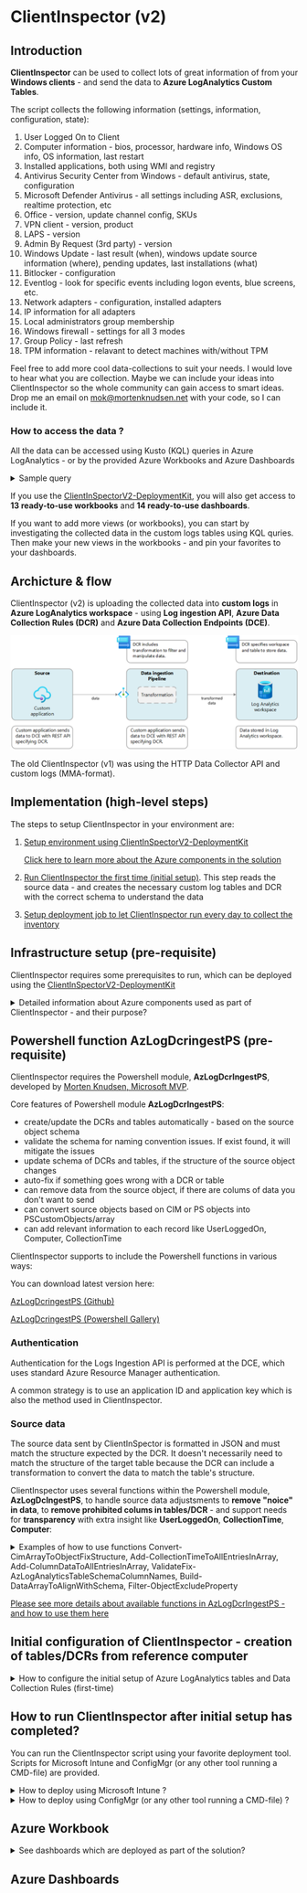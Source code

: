# ClientInspector (v2)

## Introduction
**ClientInspector** can be used to collect lots of great information of from your **Windows clients** - and send the data to **Azure LogAnalytics Custom Tables**.

The script collects the following information (settings, information, configuration, state):
1.  User Logged On to Client
2.  Computer information - bios, processor, hardware info, Windows OS info, OS information, last restart
3.  Installed applications, both using WMI and registry
4.  Antivirus Security Center from Windows - default antivirus, state, configuration
5.  Microsoft Defender Antivirus - all settings including ASR, exclusions, realtime protection, etc
6.  Office - version, update channel config, SKUs
7.  VPN client - version, product
8.  LAPS - version
9.  Admin By Request (3rd party) - version
10. Windows Update - last result (when), windows update source information (where), pending updates, last installations (what)
11. Bitlocker - configuration
12. Eventlog - look for specific events including logon events, blue screens, etc.
13. Network adapters - configuration, installed adapters
14. IP information for all adapters
15. Local administrators group membership
16. Windows firewall - settings for all 3 modes
17. Group Policy - last refresh
18. TPM information - relavant to detect machines with/without TPM

Feel free to add more cool data-collections to suit your needs. 
I would love to hear what you are collection. Maybe we can include your ideas into ClientInspector so the whole community can gain access to smart ideas.
Drop me an email on mok@mortenknudsen.net with your code, so I can include it.


### How to access the data ?
All the data can be accessed using Kusto (KQL) queries in Azure LogAnalytics - or by the provided Azure Workbooks and Azure Dashboards

<details>
  <summary>Sample query</summary>
  
  ```js
InvClientDefenderAvV2_CL 
| where TimeGenerated > ago(31d)
| summarize CollectionTime = arg_max(CollectionTime, *) by Computer
| where ((AMRunningMode == "Not running") or 
    (parse_version(AMProductVersion) < parse_version("4.18.2203")) or 
    (MPComputerStatusFound == false) or (MPPreferenceFound == false) or
    (RealTimeProtectionEnabled == false) or
    (AntivirusSignatureAge > 7) or (AntispywareSignatureAge > 7) or (NISSignatureAge > 7) or
    (AMRunningMode == "EDR Block Mode") or (AMRunningMode == "Passive Mode") or
    (AntispywareEnabled == false) or
    ((TamperProtectionSource != "ATP") and (TamperProtectionSource != "Intune")) or (IsTamperProtected == false)
    )
| project
    Computer,
    UserLoggedOn,
    CollectionTime,
    MPComputerStatusFound,
    MPPreferenceFound,
    AMEngineVersion,
    AMProductVersion,
    AMRunningMode,
    AMServiceEnabled,
    AMServiceVersion,
    AntispywareEnabled,
    AntispywareSignatureAge,
    AntispywareSignatureLastUpdated,
    AntispywareSignatureVersion,
    AntivirusEnabled,
    AntivirusSignatureAge,
    AntivirusSignatureLastUpdated,
    AntivirusSignatureVersion,
    BehaviorMonitorEnabled,
    DefenderSignaturesOutOfDate,
    DisableAutoExclusions,
    DisableBehaviorMonitoring,
    DisableRealtimeMonitoring,
    DisableScanningMappedNetworkDrivesForFullScan,
    DisableScanningNetworkFiles,
    DisableScriptScanning,
    EnableControlledFolderAccess,
    EnableNetworkProtection,
    FullScanAge,
    IoavProtectionEnabled,
    IsTamperProtected,
    IsVirtualMachine,
    MAPSReporting,
    NISEnabled,
    NISEngineVersion,
    NISSignatureAge,
    NISSignatureLastUpdated,
    NISSignatureVersion,
    OnAccessProtectionEnabled,
    ProductStatus,
    PUAProtection,
    QuickScanAge,
    RealTimeProtectionEnabled,
    RealTimeScanDirection,
    RebootRequired,
    ScanAvgCPULoadFactor,
    SignatureUpdateCatchupInterval,
    SignatureUpdateInterval,
    SubmitSamplesConsent,
    TamperProtectionSource 
  ```
</details>


If you use the [ClientInSpectorV2-DeploymentKit](https://github.com/KnudsenMorten/ClientInspectorV2-DeploymentKit), you will also get access to **13 ready-to-use workbooks** and **14 ready-to-use dashboards**.

If you want to add more views (or workbooks), you can start by investigating the collected data in the custom logs tables using KQL quries. Then make your new views in the workbooks - and pin your favorites to your dashboards.
   
## Archicture & flow
ClientInspector (v2) is uploading the collected data into **custom logs** in **Azure LogAnalytics workspace** - using **Log ingestion API**, **Azure Data Collection Rules (DCR)** and **Azure Data Collection Endpoints (DCE)**. 

![Flow](img/flow.png)

The old ClientInspector (v1) was using the HTTP Data Collector API and custom logs (MMA-format).

## Implementation (high-level steps)
The steps to setup ClientInspector in your environment are:
1. [Setup environment using ClientInSpectorV2-DeploymentKit](https://github.com/KnudsenMorten/ClientInspectorV2-DeploymentKit)

    [Click here to learn more about the Azure components in the solution](#infrastructure-setup-pre-requisite)

2. [Run ClientInspector the first time (initial setup)](#initial-configuration-of-clientinspector---creation-of-tablesdcrs-from-reference-computer). This step reads the source data - and creates the necessary custom log tables and DCR with the correct schema to understand the data

3. [Setup deployment job to let ClientInspector run every day to collect the inventory](#how-to-run-clientinspector-after-initial-setup-has-completed)


## Infrastructure setup (pre-requisite)
ClientInspector requires some prerequisites to run, which can be deployed using the [ClientInSpectorV2-DeploymentKit](https://github.com/KnudsenMorten/ClientInspectorV2-DeploymentKit)

<details>
  <summary>Detailed information about Azure components used as part of ClientInspector - and their purpose?</summary>

<br>

The following components are needed:

| Azure Resource                | Purpose                                           | More information |
| :-------------                | :-----                                            | :-----           |
| Any REST endpoint             | This is the source sending data                   |                  |
| Log Ingestion API             | This is the new API that replaces the old HTTP Data Collector API | https://learn.microsoft.com/en-us/azure/azure-monitor/logs/logs-ingestion-api-overview |
| Data Collection Endpoint (DCE)| This is the entry point of communication from the endpoint. Data is sent to a **Azure Data Collection Endpoint Ingestion Uri**. A single DCE can support multiple DCRs, so you can specify a different DCR for different sources and target tables. | https://learn.microsoft.com/en-us/azure/azure-monitor/essentials/data-collection-endpoint-overview?tabs=portal |
| Data Collection Rules (DCR)   | Data collection rules define data collected (schema) and specify how and where that data should be sent or stored. The DCR must understand the structure of the input data and the structure of the target table. If the two don't match, it can use a transformation to convert the source data to match the target table. You can also use the transformation to filter source data and perform any other calculations or conversions. | https://learn.microsoft.com/en-us/azure/azure-monitor/essentials/data-collection-rule-overview | 
| Azure LogAnaltyics Workspace  | Data is sent to custom logs in Azure LogAnalytics  | https://learn.microsoft.com/en-us/azure/azure-monitor/logs/log-analytics-overview |
| Azure Workbooks               | As part of the deployment, sample workbooks will be deployed  | https://learn.microsoft.com/en-us/azure/azure-monitor/visualize/workbooks-overview |
| Azure Dashboards              | As part of the deployment, sample workbooks will be deployed  | https://learn.microsoft.com/en-us/azure/azure-monitor/visualize/tutorial-logs-dashboards |
| Kusto (KQL)                   | Data can be analyzed using Kust (KQL) queries | https://learn.microsoft.com/en-us/azure/azure-monitor/logs/get-started-queries |

</details>


## Powershell function AzLogDcringestPS (pre-requisite)
ClientInspector requires the Powershell module, **AzLogDcrIngestPS**, developed by [Morten Knudsen, Microsoft MVP](https://mvp.microsoft.com/en-us/PublicProfile/5005156?fullName=Morten%20Knudsen).

Core features of Powershell module **AzLogDcrIngestPS**:
* create/update the DCRs and tables automatically - based on the source object schema
* validate the schema for naming convention issues. If exist found, it will mitigate the issues
* update schema of DCRs and tables, if the structure of the source object changes
* auto-fix if something goes wrong with a DCR or table
* can remove data from the source object, if there are colums of data you don't want to send
* can convert source objects based on CIM or PS objects into PSCustomObjects/array
* can add relevant information to each record like UserLoggedOn, Computer, CollectionTime

ClientInspector supports to include the Powershell functions in various ways:

You can download latest version here:

[AzLogDcringestPS (Github)](https://github.com/KnudsenMorten/AzLogDcrIngestPS)

[AzLogDcringestPS (Powershell Gallery)](https://www.powershellgallery.com/packages/AzLogDcrIngestPS)

### Authentication
Authentication for the Logs Ingestion API is performed at the DCE, which uses standard Azure Resource Manager authentication. 

A common strategy is to use an application ID and application key which is also the method used in ClientInspector.

### Source data
The source data sent by ClientInSpector is formatted in JSON and must match the structure expected by the DCR. 
It doesn't necessarily need to match the structure of the target table because the DCR can include a transformation to convert the data to match the table's structure.

ClientInspector uses several functions within the Powershell module, **AzLogDcIngestPS**, to handle source data adjustsments to **remove "noice" in data**, to **remove prohibited colums in tables/DCR** - and support needs for **transparency** with extra insight like **UserLoggedOn**, **CollectionTime**, **Computer**:

<details>
  <summary>Examples of how to use functions Convert-CimArrayToObjectFixStructure, Add-CollectionTimeToAllEntriesInArray, Add-ColumnDataToAllEntriesInArray, ValidateFix-AzLogAnalyticsTableSchemaColumnNames, Build-DataArrayToAlignWithSchema, Filter-ObjectExcludeProperty</summary>

```js
#-------------------------------------------------------------------------------------------
# Collecting data (in)
#-------------------------------------------------------------------------------------------
	
Write-Output ""
Write-Output "Collecting Bios information ... Please Wait !"

$DataVariable = Get-CimInstance -ClassName Win32_BIOS

#-------------------------------------------------------------------------------------------
# Preparing data structure
#-------------------------------------------------------------------------------------------

# convert CIM array to PSCustomObject and remove CIM class information
$DataVariable = Convert-CimArrayToObjectFixStructure -data $DataVariable -Verbose:$Verbose

# add CollectionTime to existing array
$DataVariable = Add-CollectionTimeToAllEntriesInArray -Data $DataVariable -Verbose:$Verbose

# add Computer & UserLoggedOn info to existing array
$DataVariable = Add-ColumnDataToAllEntriesInArray -Data $DataVariable -Column1Name Computer -Column1Data $Env:ComputerName -Column2Name UserLoggedOn -Column2Data $UserLoggedOn -Verbose:$Verbose

# Remove unnecessary columns in schema
$DataVariable = Filter-ObjectExcludeProperty -Data $DataVariable -ExcludeProperty __*,SystemProperties,Scope,Qualifiers,Properties,ClassPath,Class,Derivation,Dynasty,Genus,Namespace,Path,Property_Count,RelPath,Server,Superclass -Verbose:$Verbose

# Validating/fixing schema data structure of source data
$DataVariable = ValidateFix-AzLogAnalyticsTableSchemaColumnNames -Data $DataVariable -Verbose:$Verbose

# Aligning data structure with schema (requirement for DCR)
$DataVariable = Build-DataArrayToAlignWithSchema -Data $DataVariable -Verbose:$Verbose
````

You can verify the source object by running this command
````
# Get insight about the schema structure of an object BEFORE changes. Command is only needed to verify columns in schema
Get-ObjectSchemaAsArray -Data $DataVariable -Verbose:$Verbose
````
</details>

[Please see more details about available functions in AzLogDcrIngestPS - and how to use them here](https://github.com/KnudsenMorten/AzLogDcrIngestPS)


## Initial configuration of ClientInspector - creation of tables/DCRs from reference computer

<details>
  <summary>How to configure the initial setup of Azure LogAnalytics tables and Data Collection Rules (first-time)</summary>

<br>
I recommend to have a reference computer, which is used for table/DCR management. This way it is a controlled process, if changes must be made for example change of data structure
  
Configuration:

1. Create a folder on a reference machine for example C:\ClientInspectorV2. It can easily be your own computer

2. [Download the latest version of ClientInspector.ps1](https://raw.githubusercontent.com/KnudsenMorten/ClientInspectorV2/ClientInspector.ps1) - and place it in the folder created

3. Open the file ClientInspector.ps1 - and insert the variables that was the output the deployment using **ClientInSpectorV2-DeploymentKit**
```js
$TenantId                                   = "xxxx" 
$LogIngestAppId                             = "xxxx" 
$LogIngestAppSecret                         = "xxxx" 

$DceName                                    = "xxxx" 
$LogAnalyticsWorkspaceResourceId            = "xxxx"

$AzDcrPrefixClient                          = "xxx" 
$AzDcrSetLogIngestApiAppPermissionsDcrLevel = $false
$AzDcrLogIngestServicePrincipalObjectId     = "xxx" 
$AzDcrDceTableCreateFromReferenceMachine    = @()
$AzDcrDceTableCreateFromAnyMachine          = $true
```

4. [Download the latest version of AzLogDcringestPS.ps1](https://raw.githubusercontent.com/KnudsenMorten/AzLogDcrIngestPS/main/AzLogDcrIngestPS.psm1) - and place it in the folder created

5. Start Powershell as local admin

6. Start the script using this command
```js
C:\ClientInspector\ClientInspector.ps1 -PsFunctionLibrary LocalPath_Import -verbose:$true
```

7. It wil now run for 10-15 min and create the necessary tables & Data Collection Rules - based on the actual structure in your environment

8. When first run of the script has completed, then run it again. Now data will be sent into the solution.

9. Verify data is coming in using Kusto queries in the different tables. NOTE: In can take up approx 10 min for the first upload of data, as the pipeline needs to be created in backend

10. As the last change, we need to change 2 parameters in the parameters to tell ClientInspector to only make schema changes when run from the reference machine
```js
$AzDcrDceTableCreateFromReferenceMachine    = @("<<MyReferenceMachineComputerName>>")   # sample @("ComputerName")
$AzDcrDceTableCreateFromAnyMachine          = $false    # important so changes can only happen on reference machine
```
11. You are now ready to deploy it to your test group

</details>

## How to run ClientInspector after initial setup has completed?
You can run the ClientInspector script using your favorite deployment tool. 
Scripts for Microsoft Intune and ConfigMgr (or any other tool running a CMD-file) are provided. 

<details>
  <summary>How to deploy using Microsoft Intune ?</summary>

<br>
  You will run the inventory script using the method remediation script in Microsoft Intune.
  
1. [Download the detection script ClientInspector_Detection.ps1](https://raw.githubusercontent.com/KnudsenMorten/ClientInspectorV2/main/Intune/ClientInspector_Detection.ps1)

2. Open the file with your favorite editor. Adjust the frequency on how often you want the inventory to run
```js
##################################
# VARIABLES
##################################

    $RunEveryHours    = 8
    $LastRun_RegPath  = "HKLM:\SOFTWARE\ClientInspector"
    $LastRun_RegKey   = "ClientInSpector_System"
```
3. Now we need to create the remediation job. Go into Microsoft Intune portal -> Reports -> Endpoint Analysis --> Proactive remediations - and create a script package as shown below

NOTE: For remediation script, use the **ClientInspector.ps1** file

![Flow](img/Intune-remediation-1.png)

![Flow](img/Intune-remediation-2.png)

![Flow](img/Intune-remediation-3.png)

![Flow](img/Intune-remediation-4.png)

![Flow](img/Intune-remediation-5.png)

</details>


<details>
  <summary>How to deploy using ConfigMgr (or any other tool running a CMD-file) ?</summary>
  
<br>
You will run the inventory script by a traditional package / deployment
    
1. [Download the CMD-file ClientInspector.cmd](https://raw.githubusercontent.com/KnudsenMorten/ClientInspectorV2/ConfigMgr/ClientInspector.cmd)

2. [Download the latest version of ClientInspector.ps1](https://raw.githubusercontent.com/KnudsenMorten/ClientInspectorV2/ClientInspector.ps1)

3. Create a source structure on your ConfigMgr package source directory for example called ClientInspector. 

4. Copy the 2 needed files **ClientInspector.cmd** and **ClientInspector.ps1** into the directory

5. Make a package - and point the package to run **ClientInspector.cmd**

6. Make a deployment. NOTE: Make source to configure the deployment to download the package down to the client

</details>

## Azure Workbook
<details>
  <summary>See dashboards which are deployed as part of the solution?</summary>

https://github.com/KnudsenMorten/ClientInspectorV2-DeploymentKit#security-1

</details>

## Azure Dashboards
